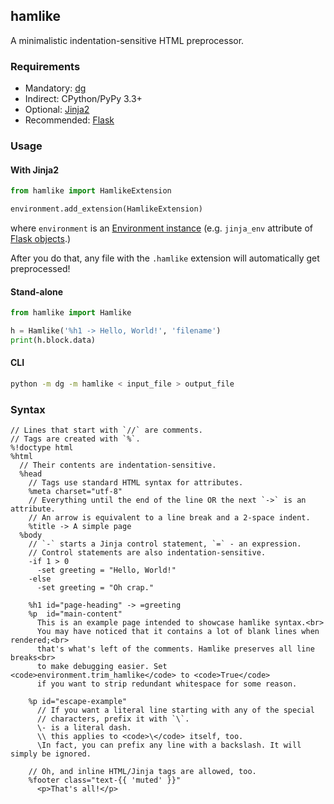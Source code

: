 ## hamlike

A minimalistic indentation-sensitive HTML preprocessor.

### Requirements

 * Mandatory: [dg](http://pyos.github.io/dg/)
 * Indirect: CPython/PyPy 3.3+
 * Optional: [Jinja2](http://jinja.pocoo.org/)
 * Recommended: [Flask](http://flask.pocoo.org/)

### Usage

#### With Jinja2

```python
from hamlike import HamlikeExtension

environment.add_extension(HamlikeExtension)
```

where `environment` is an [Environment instance](http://jinja.pocoo.org/docs/api/#high-level-api)
(e.g. `jinja_env` attribute of [Flask objects](http://flask.pocoo.org/docs/api/#application-object).)

After you do that, any file with the `.hamlike` extension will automatically
get preprocessed!

#### Stand-alone

```python
from hamlike import Hamlike

h = Hamlike('%h1 -> Hello, World!', 'filename')
print(h.block.data)
```

#### CLI

```sh
python -m dg -m hamlike < input_file > output_file
```

### Syntax

```
// Lines that start with `//` are comments.
// Tags are created with `%`.
%!doctype html
%html
  // Their contents are indentation-sensitive.
  %head
    // Tags use standard HTML syntax for attributes.
    %meta charset="utf-8"
    // Everything until the end of the line OR the next `->` is an attribute.
    // An arrow is equivalent to a line break and a 2-space indent.
    %title -> A simple page
  %body
    // `-` starts a Jinja control statement, `=` - an expression.
    // Control statements are also indentation-sensitive.
    -if 1 > 0
      -set greeting = "Hello, World!"
    -else
      -set greeting = "Oh crap."

    %h1 id="page-heading" -> =greeting
    %p  id="main-content"
      This is an example page intended to showcase hamlike syntax.<br>
      You may have noticed that it contains a lot of blank lines when rendered;<br>
      that's what's left of the comments. Hamlike preserves all line breaks<br>
      to make debugging easier. Set <code>environment.trim_hamlike</code> to <code>True</code>
      if you want to strip redundant whitespace for some reason.

    %p id="escape-example"
      // If you want a literal line starting with any of the special
      // characters, prefix it with `\`.
      \- is a literal dash.
      \\ this applies to <code>\</code> itself, too.
      \In fact, you can prefix any line with a backslash. It will simply be ignored.

    // Oh, and inline HTML/Jinja tags are allowed, too.
    %footer class="text-{{ 'muted' }}"
      <p>That's all!</p>
```
